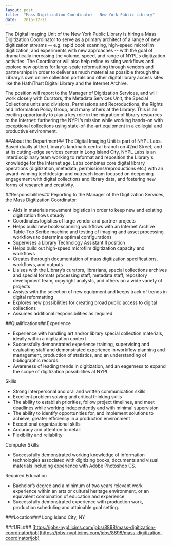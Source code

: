 ```yaml
---
layout: post
title:  "Mass Digitization Coordinator - New York Public Library"
date:   2015-12-21
---
```


The Digital Imaging Unit of the New York Public Library is hiring a Mass Digitization Coordinator to serve as a primary architect of a range of new digitization streams -- e.g. rapid book scanning, high-speed microfilm digitization, and experiments with new approaches -- with the goal of dramatically increasing the volume, speed, and range of NYPL's digitization activities. The Coordinator will also help refine existing workflows and explore new options for large-scale reformatting through vendors and partnerships in order to deliver as much material as possible through the Library’s own online collection portals and other digital library access sites like the HathiTrust Digital Library and the Internet Archive.

The position will report to the Manager of Digitization Services, and will work closely with Curators, the Metadata Services Unit, the Special Collections units and divisions, Permissions and Reproductions, the Rights and Information Policy Group, and many others at the Library. This is an exciting opportunity to play a key role in the migration of library resources to the Internet: furthering the NYPL’s mission while working hands-on with exceptional collections using state-of-the-art equipment in a collegial and productive environment.

##About the Department##
The Digital Imaging Unit is part of NYPL Labs.  Based dually at the Library's landmark central branch on 42nd Street, and at its cutting-edge services center in Long Island City, NYPL Labs is an interdisciplinary team working to reformat and reposition the Library's knowledge for the Internet age. Labs combines core digital library operations (digitization, metadata, permissions/reproductions etc.) with an award-winning tech/design and outreach team focused on deepening engagement with digital collections and library data, and fostering new forms of research and creativity.

##Responsibilities##
Reporting to the Manager of the Digitization Services, the Mass Digitization Coordinator:
* Aids in materials movement logistics in order to keep new and existing digitization flows steady
* Coordinates logistics of large vendor and partner projects
* Helps build new book-scanning workflows with an Internet Archive Table-Top Scribe machine and testing of imaging and asset processing workflows to determine optimal configurations 
* Supervises a Library Technology Assistant II position
* Helps build out high-speed microfilm digitization capacity and workflows
* Creates thorough documentation of mass digitization specifications, workflows, and outputs
* Liaises with the Library’s curators, librarians, special collections archives and special formats processing staff, metadata staff, repository development team, copyright analysts, and others on a wide variety of projects
* Assists with the selection of new equipment and keeps track of trends in digital reformatting
* Explores new possibilities for creating broad public access to digital collections
* Assumes additional responsibilities as required

##Qualifications##
Experience
* Experience with handling art and/or library special collection materials, ideally within a digitization context
* Successfully demonstrated experience training, supervising and evaluating staff and demonstrated experience in workflow planning and management, production of statistics, and an understanding of bibliographic records.
* Awareness of leading trends in digitization, and an eagerness to expand the scope of digitization possibilities at NYPL

Skills
* Strong interpersonal and oral and written communication skills
* Excellent problem solving and critical thinking skills
* The ability to establish priorities, follow project timelines, and meet deadlines while working independently and with minimal supervision
* The ability to identify opportunities for, and implement solutions to achieve, greater efficiency in a production environment
* Exceptional organizational skills
* Accuracy and attention to detail
* Flexibility and reliability

Computer Skills
* Successfully demonstrated working knowledge of information technologies associated with digitizing books, documents and visual materials including experience with Adobe Photoshop CS.

Required Education
* Bachelor’s degree and a minimum of two years relevant work experience within an arts or cultural heritage environment, or an equivalent combination of education and experience
* Successfully demonstrated experience with production work, production scheduling and attainable goal setting.

###Location###
Long Island City, NY

###URL###
[https://jobs-nypl.icims.com/jobs/8898/mass-digitization-coordinator/job](https://jobs-nypl.icims.com/jobs/8898/mass-digitization-coordinator/job)